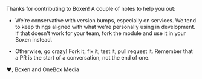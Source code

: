 Thanks for contributing to Boxen! A couple of notes to help you out:

* We're conservative with version bumps, especially on services. We
  tend to keep things aligned with what we're personally using in
  development. If that doesn't work for your team, fork the module and
  use it in your Boxen instead.

* Otherwise, go crazy! Fork it, fix it, test it, pull request it.
  Remember that a PR is the start of a conversation, not the end of one.

:heart:,
Boxen and OneBox Media
